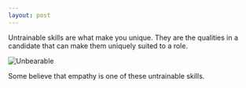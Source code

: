 ```yaml
---
layout: post
---
```


Untrainable skills are what make you unique. They are the qualities in a candidate that can make them uniquely suited to a role.

![Unbearable](/assets/img/untrainable.jgp)

Some believe that empathy is one of these untrainable skills.
